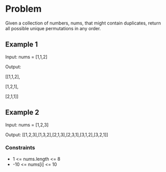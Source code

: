 # Problem

Given a collection of numbers, nums, that might contain duplicates, return all possible unique permutations in any order.

## Example 1

Input: nums = [1,1,2]

Output:

[[1,1,2],

 [1,2,1],
 
 [2,1,1]]

## Example 2

Input: nums = [1,2,3]

Output: [[1,2,3],[1,3,2],[2,1,3],[2,3,1],[3,1,2],[3,2,1]]
 
### Constraints

- 1 <= nums.length <= 8
- -10 <= nums[i] <= 10
